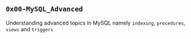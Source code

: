 ## `0x00-MySQL_Advanced`
Understanding advanced topics in MySQL namely `indexing`, `procedures`, `views` and `triggers`